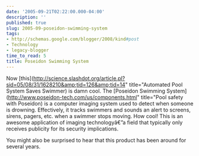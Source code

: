 ```yaml
---
date: '2005-09-21T02:22:00.000-04:00'
description: ''
published: true
slug: 2005-09-poseidon-swimming-system
tags:
- http://schemas.google.com/blogger/2008/kind#post
- Technology
- legacy-blogger
time_to_read: 5
title: Poseidon Swimming System
---
```


Now [this](http://science.slashdot.org/article.pl?sid=05/08/31/1628210&amp;tid=126&amp;tid=14" title="Automated Pool System Saves Swimmer) is damn cool. The [Poseidon Swimming System](http://www.poseidon-tech.com/us/components.html" title="Pool safety with Poseidon) is a computer imaging system used to detect when someone is drowning. Effectively, it tracks swimmers and sounds an alert to screens, sirens, pagers, etc. when a swimmer stops moving. How cool! This is an awesome application of imaging technologyâ€”a field that typically only receives publicity for its security implications.

You might also be surprised to hear that this product has been around for several years.
